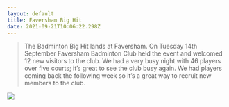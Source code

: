 ```yaml
---
layout: default
title: Faversham Big Hit
date: 2021-09-21T10:06:22.298Z
---
```

<!--StartFragment-->

> The Badminton Big Hit lands at Faversham. On Tuesday 14th September Faversham Badminton Club held the event and welcomed 12 new visitors to the club. We had a very busy night with 46 players over five courts; it’s great to see the club busy again. We had players coming back the following week so it’s a great way to recruit new members to the club.

<!--EndFragment-->

![](/images/uploads/faversham2109.jpg)